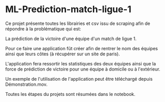 # ML-Prediction-match-ligue-1

Ce projet présente toutes les librairies et csv issu de scraping afin de répondre à la problématique qui est:

La prédiction de la victoire d'une équipe d'un match de ligue 1.

Pour ce faire une application fût créer afin de rentrer le nom des équipes ainsi que leurs côtes (à récupérer sur un site de paris).

L'application fera ressortir les statistiques des deux équipes ainsi que la force de prédiction de victoire pour une équipe à domicile ou à l'extérieur.

Un exemple de l'utilisation de l'application peut être téléchargé depuis Démonstration.mov.

Toutes les étapes du projets sont résumées dans le notebook.

